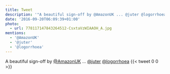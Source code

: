 ```yaml
---
title: Tweet
description: '"A beautiful sign-off by @AmazonUK ... @juter @logorrhoea "'
date: '2016-09-20T06:09:39+01:00'
photo:
  - url: 778117147843264512-CsxtaVzWIAAOH_A.jpg
mentions:
  - '@AmazonUK'
  - '@juter'
  - '@logorrhoea'
---
```

A beautiful sign-off by [@AmazonUK](https://twitter.com/@AmazonUK) ... [@juter](https://twitter.com/@juter) [@logorrhoea](https://twitter.com/@logorrhoea) 
      {{< tweet 0 0 >}}
    
